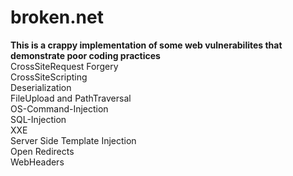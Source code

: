 # broken.net
<strong>This is a crappy implementation of some web vulnerabilites that demonstrate poor coding practices</strong>
<br>
CrossSiteRequest Forgery
<br>
CrossSiteScripting
<br>
Deserialization
<br>
FileUpload and PathTraversal
<br>
OS-Command-Injection
<br>
SQL-Injection
<br>
XXE	
<br>
Server Side Template Injection
<br>
Open Redirects
<br>
WebHeaders
